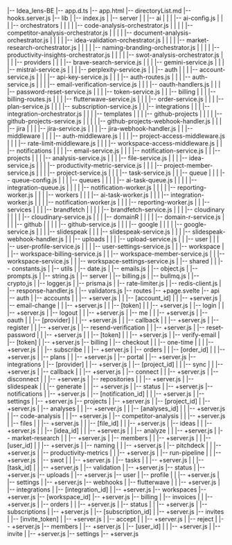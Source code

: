 |-- Idea_lens-BE
    |-- app.d.ts
    |-- app.html
    |-- directoryList.md
    |-- hooks.server.js
    |-- lib
    |   |-- index.js
    |   |-- server
    |   |   |-- ai
    |   |   |   |-- ai-config.js
    |   |   |   |-- orchestrators
    |   |   |   |   |-- code-analysis-orchestrator.js
    |   |   |   |   |-- competitor-analysis-orchestrator.js
    |   |   |   |   |-- document-analysis-orchestrator.js
    |   |   |   |   |-- idea-validation-orchestrator.js
    |   |   |   |   |-- market-research-orchestrator.js
    |   |   |   |   |-- naming-branding-orchestrator.js
    |   |   |   |   |-- productivity-insights-orchestrator.js
    |   |   |   |   |-- swot-analysis-orchestrator.js
    |   |   |   |-- providers
    |   |   |       |-- brave-search-service.js
    |   |   |       |-- gemini-service.js
    |   |   |       |-- mistral-service.js
    |   |   |       |-- perplexity-service.js
    |   |   |-- auth
    |   |   |   |-- account-service.js
    |   |   |   |-- api-key-service.js
    |   |   |   |-- auth-routes.js
    |   |   |   |-- auth-service.js
    |   |   |   |-- email-verification-service.js
    |   |   |   |-- oauth-handlers.js
    |   |   |   |-- password-reset-service.js
    |   |   |   |-- token-service.js
    |   |   |-- billing
    |   |   |   |-- billing-routes.js
    |   |   |   |-- flutterwave-service.js
    |   |   |   |-- order-service.js
    |   |   |   |-- plan-service.js
    |   |   |   |-- subscription-service.js
    |   |   |-- integrations
    |   |   |   |-- integration-orchestrator.js
    |   |   |   |-- templates
    |   |   |       |-- github-projects
    |   |   |       |   |-- github-projects-service.js
    |   |   |       |   |-- github-projects-webhook-handler.js
    |   |   |       |-- jira
    |   |   |           |-- jira-service.js
    |   |   |           |-- jira-webhook-handler.js
    |   |   |-- middleware
    |   |   |   |-- auth-middleware.js
    |   |   |   |-- project-access-middleware.js
    |   |   |   |-- rate-limit-middleware.js
    |   |   |   |-- workspace-access-middleware.js
    |   |   |-- notifications
    |   |   |   |-- email-service.js
    |   |   |   |-- notification-service.js
    |   |   |-- projects
    |   |   |   |-- analysis-service.js
    |   |   |   |-- file-service.js
    |   |   |   |-- idea-service.js
    |   |   |   |-- productivity-metric-service.js
    |   |   |   |-- project-member-service.js
    |   |   |   |-- project-service.js
    |   |   |   |-- task-service.js
    |   |   |-- queue
    |   |   |   |-- queue-config.js
    |   |   |   |-- queues
    |   |   |   |   |-- ai-task-queue.js
    |   |   |   |   |-- integration-queue.js
    |   |   |   |   |-- notification-worker.js
    |   |   |   |   |-- reporting-worker.js
    |   |   |   |-- workers
    |   |   |       |-- ai-task-worker.js
    |   |   |       |-- integration-worker.js
    |   |   |       |-- notification-worker.js
    |   |   |       |-- reporting-worker.js
    |   |   |-- services
    |   |   |   |-- brandfetch
    |   |   |   |   |-- brandfetch-service.js
    |   |   |   |-- cloudinary
    |   |   |   |   |-- cloudinary-service.js
    |   |   |   |-- domainR
    |   |   |   |   |-- domain-r-service.js
    |   |   |   |-- github
    |   |   |   |   |-- github-service.js
    |   |   |   |-- google
    |   |   |   |   |-- google-service.js
    |   |   |   |-- slidespeak
    |   |   |       |-- slidespeak-service.js
    |   |   |       |-- slidespeak-webhook-handler.js
    |   |   |-- uploads
    |   |   |   |-- upload-service.js
    |   |   |-- user
    |   |   |   |-- user-profile-service.js
    |   |   |   |-- user-settings-service.js
    |   |   |-- workspace
    |   |       |-- workspace-billing-service.js
    |   |       |-- workspace-member-service.js
    |   |       |-- workspace-service.js
    |   |       |-- workspace-settings-service.js
    |   |-- shared
    |   |   |-- constants.js
    |   |-- utils
    |       |-- date.js
    |       |-- emails.js
    |       |-- object.js
    |       |-- prompts.js
    |       |-- string.js
    |       |-- server
    |           |-- billing.js
    |           |-- bullmq.js
    |           |-- crypto,js
    |           |-- logger.js
    |           |-- prisma.js
    |           |-- rate-limiter.js
    |           |-- redis-client.js
    |           |-- response-handler.js
    |           |-- validators.js
    |-- routes
        |-- +page.svelte
        |-- api
            |-- auth
            |   |-- accounts
            |   |   |-- +server.js
            |   |   |-- [account_id]
            |   |       |-- +server.js
            |   |-- email-change
            |   |   |-- +server.js
            |   |   |-- [token]
            |   |       |-- +server.js
            |   |-- login
            |   |   |-- +server.js
            |   |-- logout
            |   |   |-- +server.js
            |   |-- me
            |   |   |-- +server.js
            |   |-- oauth
            |   |   |-- [provider]
            |   |       |-- +server.js
            |   |       |-- callback
            |   |           |-- +server.js
            |   |-- register
            |   |   |-- +server.js
            |   |-- resend-verification
            |   |   |-- +server.js
            |   |-- reset-password
            |   |   |-- +server.js
            |   |   |-- [token]
            |   |       |-- +server.js
            |   |-- verify-email
            |       |-- [token]
            |           |-- +server.js
            |-- billing
            |   |-- checkout
            |   |   |-- one-time
            |   |   |   |-- +server.js
            |   |   |-- subscribe
            |   |       |-- +server.js
            |   |-- orders
            |   |   |-- [order_id]
            |   |       |-- +server.js
            |   |-- plans
            |   |   |-- +server.js
            |   |-- portal
            |       |-- +server.js
            |-- integrations
            |   |-- [provider]
            |       |-- +server.js
            |       |-- [project_id]
            |       |   |-- sync
            |       |       |-- +server.js
            |       |-- callback
            |       |   |-- +server.js
            |       |-- connect
            |       |   |-- +server.js
            |       |-- disconnect
            |       |   |-- +server.js
            |       |-- repositories
            |       |   |-- +server.js
            |       |-- slidespeak
            |       |   |-- generate
            |       |       |-- +server.js
            |       |-- status
            |           |-- +server.js
            |-- notifications
            |   |-- +server.js
            |   |-- [notification_id]
            |   |   |-- +server.js
            |   |-- settings
            |       |-- +server.js
            |-- projects
            |   |-- +server.js
            |   |-- [project_id]
            |       |-- +server.js
            |       |-- analyses
            |       |   |-- +server.js
            |       |   |-- [analyses_id]
            |       |       |-- +server.js
            |       |-- code-analysis
            |       |   |-- +server.js
            |       |-- competitor-analysis
            |       |   |-- +server.js
            |       |-- files
            |       |   |-- +server.js
            |       |   |-- [file_id]
            |       |       |-- +server.js
            |       |-- ideas
            |       |   |-- +server.js
            |       |   |-- [idea_id]
            |       |       |-- +server.js
            |       |       |-- analyze
            |       |           |-- +server.js
            |       |-- market-research
            |       |   |-- +server.js
            |       |-- members
            |       |   |-- +server.js
            |       |   |-- [user_id]
            |       |       |-- +server.js
            |       |-- naming
            |       |   |-- +server.js
            |       |-- pitchdeck
            |       |   |-- +server.js
            |       |-- productivity-metrics
            |       |   |-- +server.js
            |       |-- run-pipeline
            |       |   |-- +server.js
            |       |-- swot
            |       |   |-- +server.js
            |       |-- tasks
            |       |   |-- +server.js
            |       |   |-- [task_id]
            |       |       |-- +server.js
            |       |-- validation
            |           |-- +server.js
            |-- status
            |   |-- +server.js
            |-- uploads
            |   |-- +server.js
            |-- user
            |   |-- profile
            |   |   |-- +server.js
            |   |-- settings
            |       |-- +server.js
            |-- webhooks
            |   |-- flutterwave
            |   |   |-- +server.js
            |   |-- integrations
            |       |-- [integration_id]
            |           |-- +server.js
            |-- workspaces
                |-- +server.js
                |-- [workspace_id]
                    |-- +server.js
                    |-- billing
                    |   |-- invoices
                    |   |   |-- +server.js
                    |   |-- orders
                    |   |   |-- +server.js
                    |   |-- status
                    |   |   |-- +server.js
                    |   |-- subscriptions
                    |       |-- +server.js
                    |       |-- [subscription_id]
                    |           |-- +server.js
                    |-- invites
                    |   |-- [invite_token]
                    |       |-- +server.js
                    |       |-- accept
                    |       |   |-- +server.js
                    |       |-- reject
                    |           |-- +server.js
                    |-- members
                    |   |-- +server.js
                    |   |-- [user_id]
                    |   |   |-- +server.js
                    |   |-- invite
                    |       |-- +server.js
                    |-- settings
                        |-- +server.js
